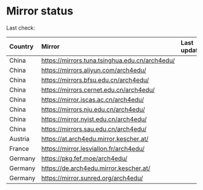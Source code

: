 <script src="./time.js"></script>
# Mirror status
Last check: <script type="text/javascript">localize(1733545679.3762972);</script>

|Country|Mirror|Last update|
|:------|:-----|:----------|
|China|https://mirrors.tuna.tsinghua.edu.cn/arch4edu/|<script type="text/javascript">localize(1733510611);</script>|
|China|https://mirrors.aliyun.com/arch4edu/|<script type="text/javascript">localize(1733510611);</script>|
|China|https://mirrors.bfsu.edu.cn/arch4edu/|<script type="text/javascript">localize(1733510611);</script>|
|China|https://mirrors.cernet.edu.cn/arch4edu/|<script type="text/javascript">localize(1733510611);</script>|
|China|https://mirror.iscas.ac.cn/arch4edu/|<script type="text/javascript">localize(1733467600);</script>|
|China|https://mirrors.nju.edu.cn/arch4edu/|<script type="text/javascript">localize(1733467600);</script>|
|China|https://mirror.nyist.edu.cn/arch4edu/|<script type="text/javascript">localize(1733510611);</script>|
|China|https://mirrors.sau.edu.cn/arch4edu/|<script type="text/javascript">localize(1731653531);</script>|
|Austria|https://at.arch4edu.mirror.kescher.at/|<script type="text/javascript">localize(1733510611);</script>|
|France|https://mirror.lesviallon.fr/arch4edu/|<script type="text/javascript">localize(1733510611);</script>|
|Germany|https://pkg.fef.moe/arch4edu/|<script type="text/javascript">localize(1733510611);</script>|
|Germany|https://de.arch4edu.mirror.kescher.at/|<script type="text/javascript">localize(1733510611);</script>|
|Germany|https://mirror.sunred.org/arch4edu/|<script type="text/javascript">localize(1733510611);</script>|

<script src="./tablefilter/tablefilter.js"></script>
<script src="./table.js"></script>